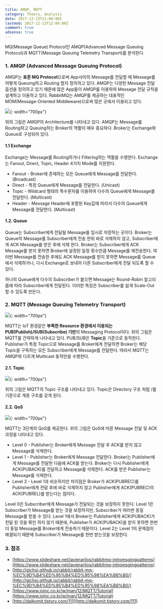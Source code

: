 ```yaml
---
title: AMQP, MQTT
category: Theory, Analysis
date: 2017-12-13T12:00:00Z
lastmod: 2017-12-13T12:00:00Z
comment: true
adsense: true
---
```


MQ(Message Queue) Protocol인 AMQP(Advanced Message Queuing Protocol)과 MQTT(Message Queuing Telemetry Transport)를 분석한다.

### 1. AMQP (Advanced Message Queuing Protocol)

AMQP는 **표준 MQ Protocol**으로써 App사이의 Message를 전달할 때 Message를 어떻게 Queuing하고 Routing 할지 정의하고 있다. AMQP는 다양한 Message 전달 옵션을 정의하고 있기 때문에 많은 App들이 AMQP를 이용하여 Message 전달 규칙을 설계하고 이용하고 있다. RabbitMQ는 AMQP를 제공하는 대표적인 MOM(Message-Oriented Middleware)으로써 많은 곳에서 이용되고 있다.

![]({{site.baseurl}}/images/theory_analysis/AMQP_MQTT/AMQP_Architecture.PNG){: width="700px"}

위의 그림은 AMQP의 Architecture를 나타내고 있다. AMQP는 Message를 Routing하고 Queuing하는 Broker의 역활이 매우 중요하다. Broker는 Exchange와 Queue로 구성되어 있다.

#### 1.1 Exchange

Exchange는 Message를 Routing하거나 Filtering하는 역활을 수행한다. Exchange는 Fanout, Direct, Topic, Header 4가지 Mode를 지원한다.

* Fanout - Broker에 존재하는 모든 Queue에게 Message를 전달한다. (Broadcast)
* Direct - 특정 Queue에게 Message를 전달한다. (Unicast)
* Topic - Wildcard 형태의 특수문자를 이용하여 다수의 Queue에게 Message를 전달한다. (Multicast)
* Header - Message Header에 포함된 Key값에 따라서 다수의 Queue에게 Message를 전달한다. (Multicast)

#### 1.2. Queue

Queue는 Subscriber에게 전달될 Message를 임시로 저장하는 곳이다. Broker는 Queue의 Message를 Subscriber에게 전송 한뒤 바로 삭제하지 않고, Subscriber에게 ACK Message를 받은 후에 삭제 한다. Broker는 Subscriber에게 ACK Message를 받지 못하면 Broker에 설정된 일정 횟수만큼 Message를 재전송한다. 여러번 Message를 전송한 후에도 ACK Message를 받지 못하면 Message를 Queue에서 삭제하거나, 다시 Exchange로 보내어 다른 Subscriber에게 전달 되도록 할 수 있다.

하나의 Queue에게 다수의 Subscriber가 붙으면 Message는 Round-Robin 알고리즘에 따라 Subscriber에게 전달된다. 이러한 특징은 Subscriber를 쉽게 Scale-Out 할 수 있도록 만든다.

### 2. MQTT (Message Queuing Telemetry Transport)

![]({{site.baseurl}}/images/theory_analysis/AMQP_MQTT/MQTT_Architecture.PNG){: width="700px"}

MQTT는 IoT 환경같은 **부족한 Resource 환경에서 이용되는 PUB(Publish)/SUB(Subscribe) 기반**의 Messaging Protocol이다. 위의 그림은 MQTT를 간략하게 나타내고 있다. PUB/SUB은 **Topic**을 기준으로 동작한다. Publisher가 특정 Topic으로 Message를 Broker에게 전달하면 Broker는 해당 Topic을 구독하는 모든 Subscriber에게 Message를 전달한다. 따라서 MQTT는 AMQP와 다르게 Multicast 동작만을 수행한다.

#### 2.1. Topic

![]({{site.baseurl}}/images/theory_analysis/AMQP_MQTT/MQTT_Topic.PNG){: width="700px"}

위의 그림은 MQTT의 Topic 구조를 나타내고 있다. Topic은 Directory 구조 처럼 /를 기준으로 계층 구조를 갖게 된다.

#### 2.2. QoS

![]({{site.baseurl}}/images/theory_analysis/AMQP_MQTT/MQTT_QoS.PNG){: width="700px"}

MQTT는 3단계의 QoS를 제공한다. 위의 그림은 QoS에 따른 Message 전달 및 ACK 과정을 나타내고 있다.

* Level 0 - Publisher는 Broker에게 Message 전달 후 ACK를 받지 않고 Message를 삭제한다.
* Level 1 - Publisher는 Broker에게 Message 전달한다. Broker는 Publisher에게 Message를 전달한 다음에 ACK를 받는다. Broker는 다시 Publisher에게 ACK(PUBACK)를 전달하고 Message를 삭제한다. ACK를 받은 Publisher는 Message를 삭제한다.
* Level 2 - Level 1과 비슷하지만 차이점은 Broker가 ACK(PUBREC)를 Publisher에게 전달 후에 바로 삭제하지 않고 Publisher에게 ACK(PUBREC)의 ACK(PUBREL)를 받는다는 점이다.

Level 0은 Subscriber에게 Message가 전달되는 것을 보장하지 못한다. Level 1은 Subscriber가 Message를 받는 것을 보장하지만, Subscriber가 여러번 동일 Message를 받을 수 있다. Level 1에서 Broker는 Publisher에게 ACK(PUBACK)가 전달 된 것을 확인 하지 않기 때문에, Publisher가 ACK(PUBACK)을 받지 못하면 한번더 동일 Message를 Broker에게 전송하기 때문이다. Level 2는 Level 1의 문제점이 해결되기 때문에 Subscriber가 Message를 한번 받는것을 보장한다.

### 3. 참조

* [https://www.slideshare.net/javierarilos/rabbitmq-intromsgingpatterns](https://www.slideshare.net/javierarilos/rabbitmq-intromsgingpatterns)
* [http://gjchoi.github.io/rabbit/rabbit-mq-%EC%9D%B4%ED%95%B4%ED%95%98%EA%B8%B0/](http://gjchoi.github.io/rabbit/rabbit-mq-%EC%9D%B4%ED%95%B4%ED%95%98%EA%B8%B0/)
* [https://www.joinc.co.kr/w/man/12/MQTT/Tutorial](https://www.joinc.co.kr/w/man/12/MQTT/Tutorial)
* [http://dalkomit.tistory.com/111](http://dalkomit.tistory.com/111)
